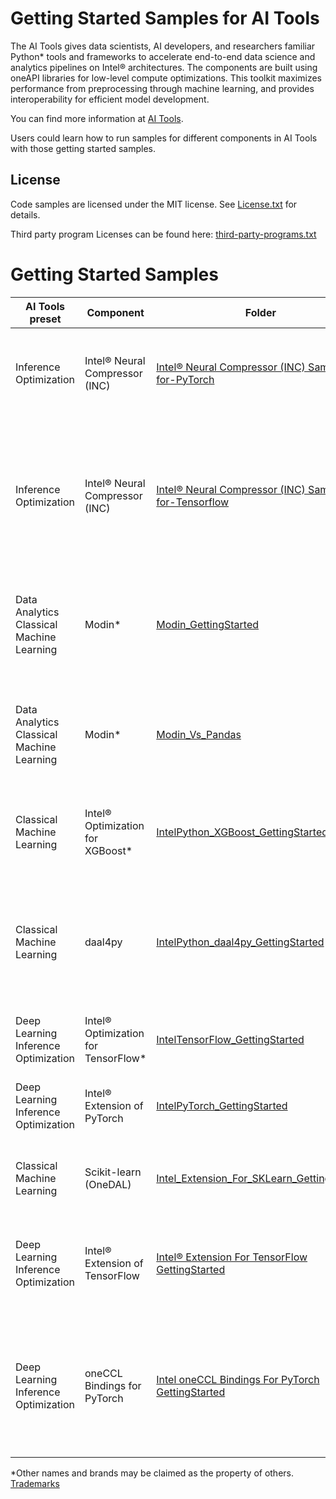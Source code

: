 # Getting Started Samples for AI Tools

The AI Tools gives data scientists, AI developers, and researchers familiar Python* tools and frameworks to accelerate end-to-end data science and analytics pipelines on Intel® architectures. The components are built using oneAPI libraries for low-level compute optimizations. This toolkit maximizes performance from preprocessing through machine learning, and provides interoperability for efficient model development.

You can find more information at [ AI Tools](https://software.intel.com/content/www/us/en/develop/tools/oneapi/ai-analytics-toolkit.html).

Users could learn how to run samples for different components in AI Tools with those getting started samples.

## License
Code samples are licensed under the MIT license. See
[License.txt](https://github.com/oneapi-src/oneAPI-samples/blob/master/License.txt) for details.

Third party program Licenses can be found here: [third-party-programs.txt](https://github.com/oneapi-src/oneAPI-samples/blob/master/third-party-programs.txt)

# Getting Started Samples

|AI Tools preset | Component      | Folder                                             | Description
|--------------------------| --------- | ------------------------------------------------ | -
|Inference Optimization| Intel® Neural Compressor (INC) | [Intel® Neural Compressor (INC) Sample-for-PyTorch](INC-Quantization-Sample-for-PyTorch)                     | Performs INT8 quantization on a Hugging Face BERT model.
|Inference Optimization| Intel® Neural Compressor (INC) | [Intel® Neural Compressor (INC) Sample-for-Tensorflow](INC-Sample-for-Tensorflow)                     | Quantizes a FP32 model into INT8 by Intel® Neural Compressor (INC) and compares the performance between FP32 and INT8.
|Data Analytics <br/> Classical Machine Learning  | Modin* | [Modin_GettingStarted](Modin_GettingStarted)                     | Run Modin*-accelerated Pandas functions and note the performance gain.
|Data Analytics <br/> Classical Machine Learning | Modin* |[Modin_Vs_Pandas](Modin_Vs_Pandas)| Compares the performance of Intel® Distribution of Modin* and the performance of Pandas.
|Classical Machine Learning| Intel® Optimization for XGBoost* | [IntelPython_XGBoost_GettingStarted](IntelPython_XGBoost_GettingStarted)                     | Set up and trains an XGBoost* model on datasets for prediction.
|Classical Machine Learning| daal4py | [IntelPython_daal4py_GettingStarted](IntelPython_daal4py_GettingStarted)                     | Batch linear regression using the Python API package daal4py from oneAPI Data Analytics Library (oneDAL).
|Deep Learning <br/> Inference Optimization| Intel® Optimization for TensorFlow* | [IntelTensorFlow_GettingStarted](IntelTensorFlow_GettingStarted)               | A simple training example for TensorFlow.
|Deep Learning <br/> Inference Optimization|Intel® Extension of PyTorch | [IntelPyTorch_GettingStarted](https://github.com/intel/intel-extension-for-pytorch/blob/main/examples/cpu/inference/python/jupyter-notebooks/README.md) | A simple training example for Intel® Extension of PyTorch.
|Classical Machine Learning| Scikit-learn (OneDAL) | [Intel_Extension_For_SKLearn_GettingStarted](Intel_Extension_For_SKLearn_GettingStarted) | Speed up a scikit-learn application using Intel oneDAL.
|Deep Learning <br/> Inference Optimization|Intel® Extension of TensorFlow | [Intel® Extension For TensorFlow GettingStarted](Intel_Extension_For_TensorFlow_GettingStarted)         | Guides users how to run a TensorFlow inference workload on both GPU and CPU.
|Deep Learning Inference Optimization|oneCCL Bindings for PyTorch | [Intel oneCCL Bindings For PyTorch GettingStarted](Intel_oneCCL_Bindings_For_PyTorch_GettingStarted)         | Guides users through the process of running a simple PyTorch* distributed workload on both GPU and CPU. |

*Other names and brands may be claimed as the property of others. [Trademarks](https://www.intel.com/content/www/us/en/legal/trademarks.html)
